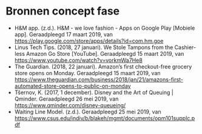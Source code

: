 # Bronnen concept fase

* H&M app. \(z.d.\). H&M - we love fashion - Apps on Google Play \[Mobiele app\]. Geraadpleegd 17 maart 2019, van https://play.google.com/store/apps/details?id=com.hm.goe 
* Linus Tech Tips. \(2018, 27 januari\). We Stole Tampons from the Cashier-less Amazon Go Store \[YouTube\]. Geraadpleegd 15 maart 2019, van https://www.youtube.com/watch?v=vorkmWa7He8 
* The Guardian. \(2018, 22 januari\). Amazon’s first checkout-free grocery store opens on Monday. Geraadpleegd 15 maart 2019, van https://www.theguardian.com/business/2018/jan/21/amazons-first-automated-store-opens-to-public-on-monday 
* Tšernov, K. \(2017, 1 december\). Disney and the Art of Queuing \| Qminder. Geraadpleegd 26 mei 2019, van https://www.qminder.com/disney-queueing/ 
* Waiting Line Model. \(z.d.\). Geraadpleegd 25 mei 2019, van https://www.csus.edu/indiv/b/blakeh/mgmt/documents/opm101supplc.pdf

